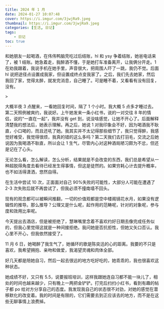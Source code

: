```yaml
---
title: 2024 年 1 月
date: 2024-01-27 10:07:48
cover: https://i.imgur.com/3jwjRa9.jpeg
thumbnail: https://i.imgur.com/3jwjRa9.jpeg
categories: [生活, 日记]
tags:
    - 日记
toc: true
---
```


和她朋友一起喝酒，在伟伟鸭脑壳吃过后结账，hl 和 ysy 争着结账，她爸电话来了，被 1 结账。她急着走，我醉酒不懂，于是她打车准备离开，让我俩分开走。1 在劝我跟着，我说手机在她手里，声音很大，把周围人吓了一跳，我仍不觉。后面 hl 说把途径点设置成我家，但设置成终点变我家了。之后，我们先去她家，然后我回了家，觉得太醉，就发完消息，自己睡了。可是睡不着，又看看有没有回复，没有。
<!--more-->>

大概半夜 3 点醒来，一看她回复时间，隔了 1 个小时。我大概 5 点多才睡过去。第二天照例被爽约，我说好。上午她发来一条小红书，说的一对交往 8 年的情侣，说的“一直在一起”，我并没有 get 到，说没啥感觉，让她不开心了。后面解释清楚我的想法后，她表示理解。再之后，她说 1 对我印象会不好，因为喝酒我不耿直，小口喝的，而且还吼了她。我其实并不太记得那些细节了，我只觉得醉，我感觉好难受，我觉得很烦，我真的错的这么多吗？第二天我们去打羽毛，交流之后她说因为我喝酒不耿直，所以会让 1 生气，尽管内心对这种酒局陋习颇为不忿，但还是记在了心头。

无论怎么看，怎么解读，怎么分析，结果就是不会改变的东西，我们总是希望从一种超脱得角度去看待已经发生得事情，但这是徒然的。如果穷耗心计去提升概率，也不如活得潇洒，悠然自得。

在生活中尝试 10 次，正面面对自己 90%失败的可能性，大部分人可能在遭遇了 2-3 次失败后就不再尝试了，但我必须不撞南墙不回头。

现有的观念都可以被瞬间推翻，一切的价值观都是空中楼阁镜花水月，如果没有逻辑性的推导。那么推导？公理又是什么呢，起作用的范畴呢，针对的对象呢，参与度和效用比率呢。

今天提出去酒店，但是被拒绝了，慧琳嘴里念着不喜欢约好日期去像完成任务似的，但我心里觉得这就是一种间接拒绝。我问她是否抗拒性，但她又矢口否认。我心里不开心，但我依然接受了。

11 月 6 日，她喝醉了我生气了，她循环的歌是陈奕迅的心的距离。我要的不只是喜欢，我希望拥抱、亲吻和做爱，我渴望灵魂和肉体全部。

好几天都是陪她自习，然后一起去很远的地方吃好吃的，她乖乖的，我也很喜欢这种状态。

她成绩不好，又只有 5.5，说要报班培训，这样我跟她连自习都不能一块儿了，相处的时间也越来越少，只有晚上一两把金铲铲。打完后扫扫小红书，看到有趣的帖子都 po 给对方分享自己的态度。我发现我自己的状态很不对劲，对她的感觉在潜移默化的改变着。我的时间是有限的，它们需要去到正应该去的地方，而不是在这些无聊事情上浪费掉。
